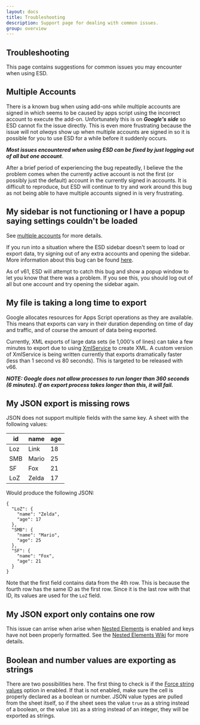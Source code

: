 ```yaml
---
layout: docs
title: Troubleshooting
description: Support page for dealing with common issues.
group: overview
---
```


Troubleshooting
---------------

This page contains suggestions for common issues you may encounter when using ESD.

Multiple Accounts
-----------------
There is a known bug when using add-ons while multiple accounts are signed in which seems to be caused by apps script using the incorrect account to execute the add-on. Unfortunately this is on ***Google's side*** so ESD cannot fix the issue directly. This is even more frustrating because the issue will not *always* show up when multiple accounts are signed in so it is possible for you to use ESD for a while before it suddenly occurs.

***Most issues encountered when using ESD can be fixed by just logging out of all but one account***.

After a brief period of experiencing the bug repeatedly, I believe the the problem comes when the currently active account is not the first (or possibly just the default) account in the currently signed in accounts. It is difficult to reproduce, but ESD will continue to try and work around this bug as not being able to have multiple accounts signed in is very frustrating.

My sidebar is not functioning or I have a popup saying settings couldn't be loaded
----------------------------------------------------------------------------------
See [multiple accounts](#multiple-accounts) for more details.

If you run into a situation where the ESD sidebar doesn't seem to load or export data, try signing out of any extra accounts and opening the sidebar. More information about this bug can be found [here](https://sites.google.com/site/scriptsexamples/home/announcements/multiple-accounts-issue-with-google-apps-script).

As of v61, ESD will attempt to catch this bug and show a popup window to let you know that there was a problem. If you see this, you should log out of all but one account and try opening the sidebar again.

My file is taking a long time to export
---------------------------------------
Google allocates resources for Apps Script operations as they are available. This means that exports can vary in their duration depending on time of day and traffic, and of course the amount of data being exported.

Currently, XML exports of large data sets (ie 1,000's of lines) can take a few minutes to export due to using [XmlService](https://developers.google.com/apps-script/reference/xml-service/xml-service) to create XML. A custom version of XmlService is being written currently that exports dramatically faster (less than 1 second vs 80 seconds). This is targeted to be released with v66.

***NOTE: Google does not allow processes to run longer than 360 seconds (6 minutes). If an export process takes longer than this, it will fail.***

My JSON export is missing rows
------------------------------
JSON does not support multiple fields with the same key. A sheet with the following values:

id | name | age
-- | ---- | ---
Loz | Link | 18
SMB | Mario | 25
SF | Fox | 21
LoZ | Zelda | 17

Would produce the following JSON:

```
{
  "LoZ": {
    "name": "Zelda",
    "age": 17
  },
  "SMB": {
    "name": "Mario",
    "age": 25
  },
  "SF": {
    "name": "Fox",
    "age": 21
  }
}
```

Note that the first field contains data from the 4th row. This is because the fourth row has the same ID as the first row. Since it is the last row with that ID, its values are used for the `LoZ` field.

My JSON export only contains one row
------------------------------------
This issue can arrise when arise when [Nested Elements](general/nestedelements.md) is enabled and keys have not been properly formatted. See the [Nested Elements Wiki](https://github.com/Synthoid/ExportSheetData/wiki/Nested-Elements#advanced-key-formatting) for more details.

Boolean and number values are exporting as strings
--------------------------------------------------
There are two possibilities here. The first thing to check is if the [Force string values](json/forcestringvalues.md) option in enabled. If that is not enabled, make sure the cell is properly declared as a boolean or number. JSON value types are pulled from the sheet itself, so if the sheet sees the value `true` as a string instead of a boolean, or the value `101` as a string instead of an integer, they will be exported as strings.
